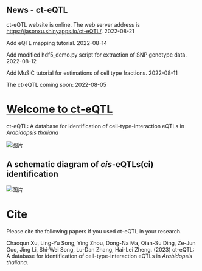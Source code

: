 ## News - ct-eQTL

ct-eQTL website is online. The web server address is https://jasonxu.shinyapps.io/ct-eQTL/. 2022-08-21

Add eQTL mapping tutorial. 2022-08-14

Add modified hdf5_demo.py script for extraction of SNP genotype data. 2022-08-12

Add MuSiC tutorial for estimations of cell type fractions. 2022-08-11

The ct-eQTL coming soon: 2022-08-05 


# [Welcome to ct-eQTL](https://jasonxu.shinyapps.io/ct-eQTL)
ct-eQTL: A database for identification of cell-type-interaction eQTLs in *Arabidopsis thaliana*

![图片](https://user-images.githubusercontent.com/11934986/185778866-bf5f97b4-a848-4602-af3a-9e1f52730992.png)


## A schematic diagram of *cis*-eQTLs(ci) identification
![图片](https://user-images.githubusercontent.com/11934986/183028468-17ad674b-7445-4cf4-a30a-3c1d27ccaa3a.png)




# Cite
Please cite the following papers if you used ct-eQTL in your research.  

Chaoqun Xu, Ling-Yu Song, Ying Zhou, Dong-Na Ma, Qian-Su Ding, Ze-Jun Guo, Jing Li, Shi-Wei Song, Lu-Dan Zhang, Hai-Lei Zheng. (2023) ct-eQTL: A database for identification of cell-type-interaction eQTLs in *Arabidopsis thaliana*.
